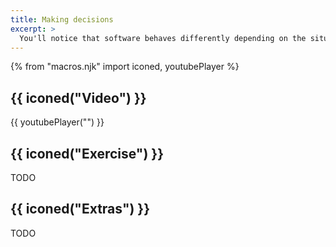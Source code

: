 ```yaml
---
title: Making decisions
excerpt: >
  You'll notice that software behaves differently depending on the situation. A premium user of an app, for example, may have access to features that a regular user does not. In this episode, we'll discover how to decide the behaviour of our code in specific conditions.
---
```


{% from "macros.njk" import iconed, youtubePlayer %}

## {{ iconed("Video") }}

{{ youtubePlayer("") }}

## {{ iconed("Exercise") }}

TODO

## {{ iconed("Extras") }}

TODO
